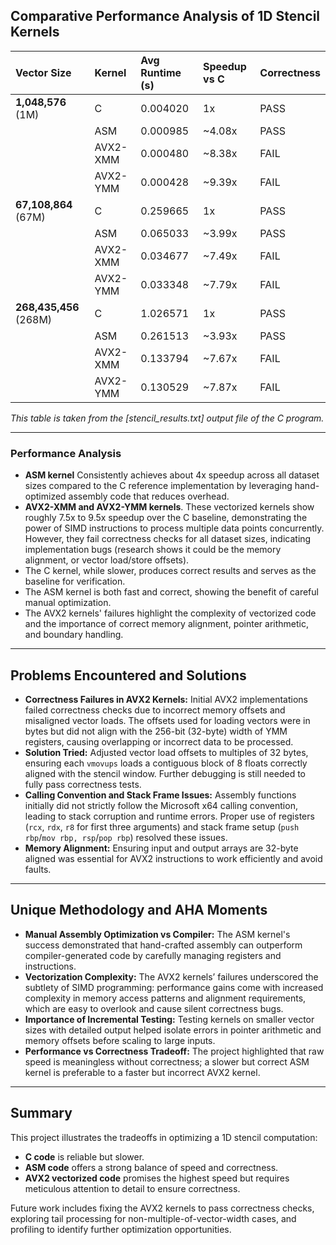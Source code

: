 ## Comparative Performance Analysis of 1D Stencil Kernels

| Vector Size            | Kernel   | Avg Runtime (s) | Speedup vs C | Correctness |
| :--------------------- | :------- | :-------------- | :----------- | :---------- |
| **1,048,576** (1M)     | C        | 0.004020        | 1x           | PASS        |
|                        | ASM      | 0.000985        | ~4.08x       | PASS        |
|                        | AVX2-XMM | 0.000480        | ~8.38x       | FAIL        |
|                        | AVX2-YMM | 0.000428        | ~9.39x       | FAIL        |
| **67,108,864** (67M)   | C        | 0.259665        | 1x           | PASS        |
|                        | ASM      | 0.065033        | ~3.99x       | PASS        |
|                        | AVX2-XMM | 0.034677        | ~7.49x       | FAIL        |
|                        | AVX2-YMM | 0.033348        | ~7.79x       | FAIL        |
| **268,435,456** (268M) | C        | 1.026571        | 1x           | PASS        |
|                        | ASM      | 0.261513        | ~3.93x       | PASS        |
|                        | AVX2-XMM | 0.133794        | ~7.67x       | FAIL        |
|                        | AVX2-YMM | 0.130529        | ~7.87x       | FAIL        |


*This table is taken from the [stencil_results.txt] output file of the C program.*

---
### Performance Analysis

- **ASM kernel** Consistently achieves about 4x speedup across all dataset sizes compared to the C reference implementation by leveraging hand-optimized assembly code that reduces overhead.
- **AVX2-XMM and AVX2-YMM kernels**. These vectorized kernels show roughly 7.5x to 9.5x speedup over the C baseline, demonstrating the power of SIMD instructions to process multiple data points concurrently. However, they fail correctness checks for all dataset sizes, indicating implementation bugs (research shows it could be the memory alignment, or vector load/store offsets).
- The C kernel, while slower, produces correct results and serves as the baseline for verification.
- The ASM kernel is both fast and correct, showing the benefit of careful manual optimization.
- The AVX2 kernels' failures highlight the complexity of vectorized code and the importance of correct memory alignment, pointer arithmetic, and boundary handling.

---
## Problems Encountered and Solutions

- **Correctness Failures in AVX2 Kernels:**
Initial AVX2 implementations failed correctness checks due to incorrect memory offsets and misaligned vector loads. The offsets used for loading vectors were in bytes but did not align with the 256-bit (32-byte) width of YMM registers, causing overlapping or incorrect data to be processed.
- **Solution Tried:**
Adjusted vector load offsets to multiples of 32 bytes, ensuring each `vmovups` loads a contiguous block of 8 floats correctly aligned with the stencil window. Further debugging is still needed to fully pass correctness tests.
- **Calling Convention and Stack Frame Issues:**
Assembly functions initially did not strictly follow the Microsoft x64 calling convention, leading to stack corruption and runtime errors. Proper use of registers (`rcx`, `rdx`, `r8` for first three arguments) and stack frame setup (`push rbp`/`mov rbp, rsp`/`pop rbp`) resolved these issues.
- **Memory Alignment:**
Ensuring input and output arrays are 32-byte aligned was essential for AVX2 instructions to work efficiently and avoid faults.

---
## Unique Methodology and AHA Moments

- **Manual Assembly Optimization vs Compiler:**
The ASM kernel's success demonstrated that hand-crafted assembly can outperform compiler-generated code by carefully managing registers and instructions.
- **Vectorization Complexity:**
The AVX2 kernels’ failures underscored the subtlety of SIMD programming: performance gains come with increased complexity in memory access patterns and alignment requirements, which are easy to overlook and cause silent correctness bugs.
- **Importance of Incremental Testing:**
Testing kernels on smaller vector sizes with detailed output helped isolate errors in pointer arithmetic and memory offsets before scaling to large inputs.
- **Performance vs Correctness Tradeoff:**
The project highlighted that raw speed is meaningless without correctness; a slower but correct ASM kernel is preferable to a faster but incorrect AVX2 kernel.

---
## Summary

This project illustrates the tradeoffs in optimizing a 1D stencil computation:

- **C code** is reliable but slower.
- **ASM code** offers a strong balance of speed and correctness.
- **AVX2 vectorized code** promises the highest speed but requires meticulous attention to detail to ensure correctness.

Future work includes fixing the AVX2 kernels to pass correctness checks, exploring tail processing for non-multiple-of-vector-width cases, and profiling to identify further optimization opportunities.
